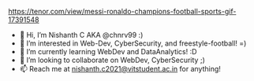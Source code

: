 https://tenor.com/view/messi-ronaldo-champions-football-sports-gif-17391548

- 👋 Hi, I’m Nishanth C AKA @chnrv99 :) 
- 👀 I’m interested in Web-Dev, CyberSecurity, and freestyle-football! =)
- 🌱 I’m currently learning WebDev and DataAnalytics! :D
- 💞️ I’m looking to collaborate on WebDev, CyberSecurity ;)
- 📫 Reach me at nishanth.c2021@vitstudent.ac.in for anything!

<!---
chnrv99/chnrv99 is a ✨ special ✨ repository because its `README.md` (this file) appears on your GitHub profile.
You can click the Preview link to take a look at your changes.
--->
